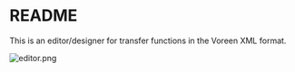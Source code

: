 # README #

This is an editor/designer for transfer functions in the Voreen XML format.

![editor.png](https://bitbucket.org/repo/kGLpoM/images/185556157-editor.png)
